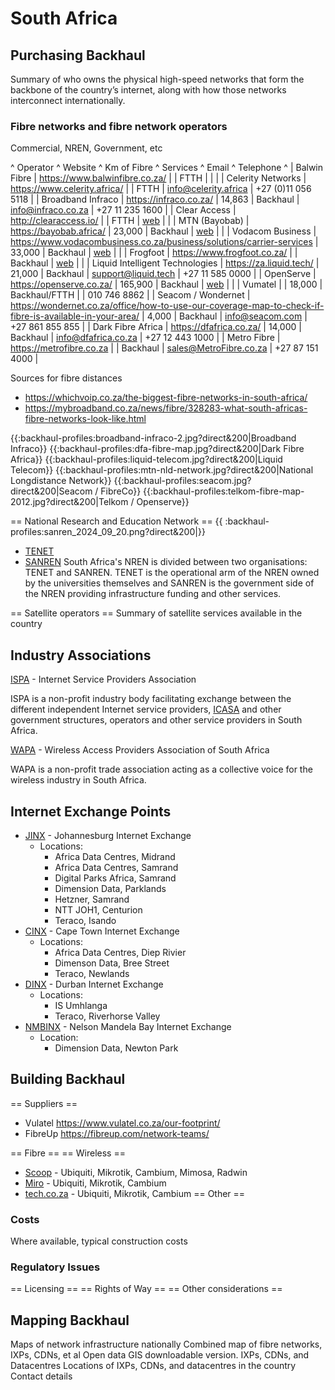 # South Africa #

## Purchasing Backhaul ##
Summary of who owns the physical high-speed networks that form the backbone of the country’s internet, along with how those networks interconnect internationally.

### Fibre networks and fibre network operators ###
 Commercial, NREN, Government, etc

^  Operator                        ^  Website                                                                                                 ^  Km of Fibre ^  Services      ^  Email                                                                                             ^ Telephone           ^
| Balwin Fibre                     | https://www.balwinfibre.co.za/                                                                           |              | FTTH           |                                                                                                    |                     |
| Celerity Networks                | https://www.celerity.africa/                                                                             |              | FTTH           | info@celerity.africa                                                                               | +27 (0)11 056 5118  |
| Broadband Infraco                | https://infraco.co.za/                                                                                   |       14,863 | Backhaul       | info@infraco.co.za                                                                                 | +27 11 235 1600     |
| Clear Access                     | http://clearaccess.io/                                                                                   |              | FTTH           | [web](http://clearaccess.io/company/contact-us.php)                                               |                     |
| MTN (Bayobab)                    | https://bayobab.africa/                                                                                  |       23,000 | Backhaul       | [web](https://bayobab.africa/connect-with-us/)                                                    |                     |
| Vodacom Business                 | https://www.vodacombusiness.co.za/business/solutions/carrier-services                                    |       33,000 | Backhaul       | [web](https://www.vodacombusiness.co.za/cloud/business/leads/callback?PRODUCT=Carrier%20Connect)  |                     |
| Frogfoot                         | https://www.frogfoot.co.za/                                                                              |              | Backhaul       | [web](https://www.frogfoot.co.za/contact-us/)                                                     |                     |
| Liquid Intelligent Technologies  | https://za.liquid.tech/                                                                                  |       21,000 | Backhaul       | support@liquid.tech                                                                                | +27 11 585 0000     |
| OpenServe                        | https://openserve.co.za/                                                                                 |      165,900 | Backhaul       | [web](https://openserve.co.za/contact)                                                            |                     |
| Vumatel                          |                                                                                                          |       18,000 | Backhaul/FTTH  |                                                                                                    | 010 746 8862        |
| Seacom / Wondernet               | https://wondernet.co.za/office/how-to-use-our-coverage-map-to-check-if-fibre-is-available-in-your-area/  |        4,000 | Backhaul       | info@seacom.com                                                                                    | +27 861 855 855     |
| Dark Fibre Africa                | https://dfafrica.co.za/                                                                                  |       14,000 | Backhaul       | info@dfafrica.co.za                                                                                | +27 12 443 1000     |
| Metro Fibre                      | https://metrofibre.co.za                                                                                 |              | Backhaul       | sales@MetroFibre.co.za                                                                             | +27 87 151 4000     |


Sources for fibre distances 
  * https://whichvoip.co.za/the-biggest-fibre-networks-in-south-africa/
  * https://mybroadband.co.za/news/fibre/328283-what-south-africas-fibre-networks-look-like.html

{{:backhaul-profiles:broadband-infraco-2.jpg?direct&200|Broadband Infraco}}
{{:backhaul-profiles:dfa-fibre-map.jpg?direct&200|Dark Fibre Africa}}
{{:backhaul-profiles:liquid-telecom.jpg?direct&200|Liquid Telecom}}
{{:backhaul-profiles:mtn-nld-network.jpg?direct&200|National Longdistance Network}}
{{:backhaul-profiles:seacom.jpg?direct&200|Seacom / FibreCo}} 
{{:backhaul-profiles:telkom-fibre-map-2012.jpg?direct&200|Telkom / Openserve}}

== National Research and Education Network ==
{{ :backhaul-profiles:sanren_2024_09_20.png?direct&200|}}
  * [TENET](https://www.tenet.ac.za/)
  * [SANREN](https://www.sanren.ac.za/)
South Africa's NREN is divided between two organisations: TENET and SANREN.  TENET is the operational arm of the NREN owned by the universities themselves  and SANREN is the government side of the NREN providing infrastructure funding and other services.


== Satellite operators ==
Summary of satellite services available in the country

##  Industry Associations ##

[ISPA](https://ispa.org.za/) - Internet Service Providers Association
 
ISPA is a non-profit industry body facilitating exchange between the different independent Internet service providers, [ICASA](https://www.icasa.org.za) and other government structures, operators and other service providers in South Africa.

[WAPA](https://wapa.org.za/) - Wireless Access Providers Association of South Africa

WAPA  is a non-profit trade association acting as a collective voice for the wireless industry in South Africa.
## Internet Exchange Points ##

  * [JINX](https://www.inx.net.za/display/pub/JINX+-+Johannesburg+Internet+Exchange) - Johannesburg Internet Exchange 
    * Locations:
      * Africa Data Centres, Midrand
      * Africa Data Centres, Samrand
      * Digital Parks Africa, Samrand
      * Dimension Data, Parklands
      * Hetzner, Samrand
      * NTT JOH1, Centurion
      * Teraco, Isando
  * [CINX](https://www.inx.net.za/display/pub/CINX+-+Cape+Town+Internet+Exchange) - Cape Town Internet Exchange
    * Locations:
      * Africa Data Centres, Diep Rivier
      * Dimenson Data, Bree Street
      * Teraco, Newlands
  * [DINX](https://www.inx.net.za/display/pub/DINX+-+Durban+Internet+Exchange) - Durban Internet Exchange
    * Locations:
      * IS Umhlanga
      * Teraco, Riverhorse Valley 
  * [NMBINX](https://www.inx.net.za/display/pub/NMBINX+-+Nelson+Mandela+Bay+Internet+Exchange+Point) - Nelson Mandela Bay Internet Exchange 
    * Location:
      * Dimension Data, Newton Park
## Building Backhaul ##
== Suppliers ==
  * Vulatel https://www.vulatel.co.za/our-footprint/
  * FibreUp https://fibreup.com/network-teams/


== Fibre ==
== Wireless ==
  * [Scoop](https://scoop.co.za/) - Ubiquiti, Mikrotik, Cambium, Mimosa, Radwin 
  * [Miro](https://miro.co.za) - Ubiquiti, Mikrotik, Cambium
  * [tech.co.za](https://tech.co.za/product-category/networking/) - Ubiquiti, Mikrotik, Cambium
== Other ==

### Costs ###
Where available, typical construction costs

### Regulatory Issues ###
== Licensing ==
== Rights of Way ==
== Other considerations ==

## Mapping Backhaul ##



Maps of network infrastructure nationally
Combined map of fibre networks, IXPs, CDNs, et al
Open data GIS downloadable version.
IXPs, CDNs, and Datacentres
Locations of IXPs, CDNs, and datacentres in the country
Contact details
